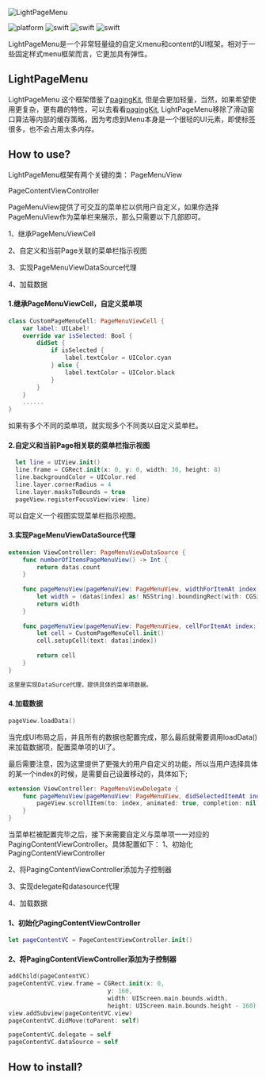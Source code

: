 ![LightPageMenu](https://user-images.githubusercontent.com/34939593/135384338-ab79e578-b5d9-4c14-bc70-e97d0bb6c9ca.png)

![platform](https://img.shields.io/badge/platform-ios-brightgreen.svg)  ![swift](https://img.shields.io/badge/swift-5.0-brightgreen.svg)  ![swift](https://img.shields.io/badge/license-MIT-brightgreen.svg)  ![swift](https://img.shields.io/badge/release-v1.0.3-brightgreen.svg)

LightPageMenu是一个非常轻量级的自定义menu和content的UI框架。相对于一些固定样式menu框架而言，它更加具有弹性。

## LightPageMenu
LightPageMenu 这个框架借鉴了[pagingKit](https://github.com/kazuhiro4949/PagingKit), 但是会更加轻量，当然，如果希望使用更复杂，更有趣的特性，可以去看看[pagingKit](https://github.com/kazuhiro4949/PagingKit), LightPageMenu移除了滑动窗口算法等内部的缓存策略，因为考虑到Menu本身是一个很轻的UI元素，即使标签很多，也不会占用太多内存。


## How to use?
LightPageMenu框架有两个关键的类：
PageMenuView

PageContentViewController

PageMenuView提供了可交互的菜单栏以供用户自定义，如果你选择PageMenuView作为菜单栏来展示，那么只需要以下几部即可。

1、继承PageMenuViewCell

2、自定义和当前Page关联的菜单栏指示视图

3、实现PageMenuViewDataSource代理

4、加载数据

#### 1.继承PageMenuViewCell，自定义菜单项
```Swift
class CustomPageMenuCell: PageMenuViewCell {
    var label: UILabel!
    override var isSelected: Bool {
        didSet {
            if isSelected {
                label.textColor = UIColor.cyan
            } else {
                label.textColor = UIColor.black
            }
        }
    }
    ......
}
```
如果有多个不同的菜单项，就实现多个不同类以自定义菜单栏。

#### 2.自定义和当前Page相关联的菜单栏指示视图
```Swift
  let line = UIView.init()
  line.frame = CGRect.init(x: 0, y: 0, width: 30, height: 8)
  line.backgroundColor = UIColor.red
  line.layer.cornerRadius = 4
  line.layer.masksToBounds = true
  pageView.registerFocusView(view: line)
```

可以自定义一个视图实现菜单栏指示视图。

#### 3.实现PageMenuViewDataSource代理
```Swift
extension ViewController: PageMenuViewDataSource {
    func numberOfItemsPageMenuView() -> Int {
        return datas.count
    }
    
    func pageMenuView(pageMenuView: PageMenuView, widthForItemAt index: Int) -> CGFloat {
        let width = (datas[index] as! NSString).boundingRect(with: CGSize.init(width: CGFloat.infinity, height: 20), options: .usesLineFragmentOrigin, attributes: [NSAttributedString.Key.font : UIFont.systemFont(ofSize: 16, weight: .medium)], context: nil).width + 2
        return width
    }
    
    func pageMenuView(pageMenuView: PageMenuView, cellForItemAt index: Int) -> PageMenuViewCell {
        let cell = CustomPageMenuCell.init()
        cell.setupCell(text: datas[index])
        
        return cell
    }
}

这里是实现DataSurce代理，提供具体的菜单项数据。

```

#### 4.加载数据

```swift
pageView.loadData()
```
当完成UI布局之后，并且所有的数据也配置完成，那么最后就需要调用loadData()来加载数据项，配置菜单项的UI了。

最后需要注意，因为这里提供了更强大的用户自定义的功能，所以当用户选择具体的某一个index的时候，是需要自己设置移动的，具体如下;
```swift
extension ViewController: PageMenuViewDelegate {
    func pageMenuView(pageMenuView: PageMenuView, didSelectedItemAt index: Int) {
        pageView.scrollItem(to: index, animated: true, completion: nil)
    }
}
```


当菜单栏被配置完毕之后，接下来需要自定义与菜单项一一对应的PagingContentViewController。具体配置如下：
1、初始化PagingContentViewController

2、将PagingContentViewController添加为子控制器

3、实现delegate和datasource代理

4、加载数据

#### 1、初始化PagingContentViewController
```swift
let pageContentVC = PageContentViewController.init()
```

#### 2、将PagingContentViewController添加为子控制器

```swift
addChild(pageContentVC)
pageContentVC.view.frame = CGRect.init(x: 0,
                            y: 160,
                            width: UIScreen.main.bounds.width,
                            height: UIScreen.main.bounds.height - 160)
view.addSubview(pageContentVC.view)
pageContentVC.didMove(toParent: self)

pageContentVC.delegate = self
pageContentVC.dataSource = self

```

## How to install?
